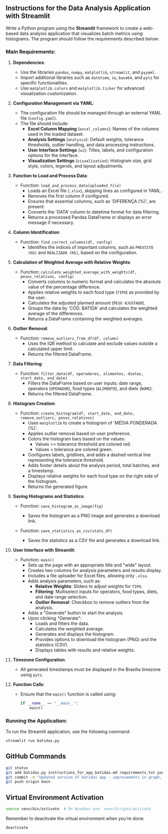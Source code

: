 ## Instructions for the Data Analysis Application with Streamlit

Write a Python program using the **Streamlit** framework to create a web-based data analysis application that visualizes batch metrics using histograms. The program should follow the requirements described below:

### **Main Requirements**:

1. **Dependencies**:
   - Use the libraries `pandas`, `numpy`, `matplotlib`, `streamlit`, and `pyyaml`.
   - Import additional libraries such as `datetime`, `io`, `base64`, and `pytz` for specific functionalities.
   - Use `matplotlib.colors` and `matplotlib.ticker` for advanced visualization customization.

2. **Configuration Management via YAML**:
   - The configuration file should be managed through an external YAML file (`config.yaml`).
   - The file should include:
     - **Excel Column Mapping** (`excel_columns`): Names of the columns used in the loaded dataset.
     - **Analysis Settings** (`analysis`): Default weights, tolerance thresholds, outlier handling, and data processing instructions.
     - **User Interface Settings** (`ui`): Titles, labels, and configuration options for the interface.
     - **Visualization Settings** (`visualization`): Histogram size, grid style, colors, legends, and layout adjustments.

3. **Function to Load and Process Data**:
   - Function: `load_and_process_data(uploaded_file)`
     - Loads an Excel file (`.xlsx`), skipping lines as configured in YAML.
     - Removes the first column if configured.
     - Ensures that essential columns, such as 'DIFERENÇA (%)', are present.
     - Converts the 'DATA' column to datetime format for data filtering.
     - Returns a processed Pandas DataFrame or displays an error message if necessary.

4. **Column Identification**:
   - Function: `find_correct_columns(df, config)`
     - Identifies the indices of important columns, such as `PREVISTO (KG)` and `REALIZADO (KG)`, based on the configuration.

5. **Calculation of Weighted Average with Relative Weights**:
   - Function: `calculate_weighted_average_with_weights(df, pesos_relativos, config)`
     - Converts columns to numeric format and calculates the absolute value of the percentage difference.
     - Applies relative weights to each food type (`TIPO`) as provided by the user.
     - Calculates the adjusted planned amount (`PESO AJUSTADO`).
     - Groups the data by 'COD. BATIDA' and calculates the weighted average of the differences.
     - Returns a DataFrame containing the weighted averages.

6. **Outlier Removal**:
   - Function: `remove_outliers_from_df(df, column)`
     - Uses the IQR method to calculate and exclude values outside a calculated upper limit.
     - Returns the filtered DataFrame.

7. **Data Filtering**:
   - Function: `filter_data(df, operadores, alimentos, dietas, start_date, end_date)`
     - Filters the DataFrame based on user inputs: date range, operators (`OPERADOR`), food types (`ALIMENTO`), and diets (`NOME`).
     - Returns the filtered DataFrame.

8. **Histogram Creation**:
   - Function: `create_histogram(df, start_date, end_date, remove_outliers, pesos_relativos)`
     - Uses `matplotlib` to create a histogram of 'MÉDIA PONDERADA (%)'.
     - Applies outlier removal based on user preference.
     - Colors the histogram bars based on the values:
       - Values >= tolerance threshold are colored red.
       - Values < tolerance are colored green.
     - Configures labels, gridlines, and adds a dashed vertical line representing the tolerance threshold.
     - Adds footer details about the analysis period, total batches, and a timestamp.
     - Displays relative weights for each food type on the right side of the histogram.
     - Returns the generated figure.

9. **Saving Histograms and Statistics**:
   - Function: `save_histogram_as_image(fig)`
     - Saves the histogram as a PNG image and generates a download link.

   - Function: `save_statistics_as_csv(stats_df)`
     - Saves the statistics as a CSV file and generates a download link.

10. **User Interface with Streamlit**:
    - Function: `main()`
      - Sets up the page with an appropriate title and "wide" layout.
      - Creates two columns for analysis parameters and results display.
      - Includes a file uploader for Excel files, allowing only `.xlsx`.
      - Adds analysis parameters, such as:
        - **Relative Weights**: Sliders to adjust weights for `TIPO`.
        - **Filtering**: Multiselect inputs for operators, food types, diets, and date range selection.
        - **Outlier Removal**: Checkbox to remove outliers from the analysis.
      - Adds a "Generate" button to start the analysis.
      - Upon clicking "Generate":
        - Loads and filters the data.
        - Calculates the weighted average.
        - Generates and displays the histogram.
        - Provides options to download the histogram (PNG) and the statistics (CSV).
        - Displays tables with results and relative weights.

11. **Timezone Configuration**:
    - All generated timestamps must be displayed in the Brasília timezone using `pytz`.

12. **Function Calls**:
    - Ensure that the `main()` function is called using:
      ```python
      if __name__ == "__main__":
          main()
      ```

### **Running the Application**:

To run the Streamlit application, use the following command:

```bash
streamlit run batidas.py
```

## GitHub Commands

```bash
git status
git add batidas.py instructions_for_app_batidas.md requirements.txt pseudocode.md config.yaml requirements.md
git commit -m "Updated version of batidas app - improvements in graph, statistics table and in config.yaml"
git push origin main
```

## Virtual Environment Activation

```bash
source venv/bin/activate  # On Windows use: venv\Scripts\activate
```

Remember to deactivate the virtual environment when you're done:

```bash
deactivate
``` 